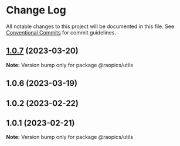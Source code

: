 # Change Log

All notable changes to this project will be documented in this file.
See [Conventional Commits](https://conventionalcommits.org) for commit guidelines.

## [1.0.7](https://github.com/rao-pics/core/compare/@raopics/utils@1.0.6...@raopics/utils@1.0.7) (2023-03-20)

**Note:** Version bump only for package @raopics/utils

## 1.0.6 (2023-03-19)

## 1.0.2 (2023-02-22)

## 1.0.1 (2023-02-21)

**Note:** Version bump only for package @raopics/utils
